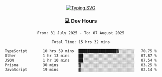 
<div align="center">
  <a href="https://git.io/typing-svg"><img src="https://readme-typing-svg.demolab.com?font=Fira+Code&size=30&pause=1000&color=33F7F5&center=true&vCenter=true&width=435&lines=Hi+there+%F0%9F%91%8B+I+am+AirboZH+;Welcome+to+my+Github" alt="Typing SVG" /></a>

<h3>💻 Dev Hours</h3>
<!--START_SECTION:waka-->

```txt
From: 31 July 2025 - To: 07 August 2025

Total Time: 15 hrs 32 mins

TypeScript       10 hrs 59 mins  █████████████████▓░░░░░░░   70.75 %
Other            1 hr 13 mins    ██░░░░░░░░░░░░░░░░░░░░░░░   07.87 %
JSON             1 hr 10 mins    ██░░░░░░░░░░░░░░░░░░░░░░░   07.54 %
Prisma           30 mins         ▓░░░░░░░░░░░░░░░░░░░░░░░░   03.25 %
JavaScript       19 mins         ▓░░░░░░░░░░░░░░░░░░░░░░░░   02.14 %
```

<!--END_SECTION:waka-->
</div>  
